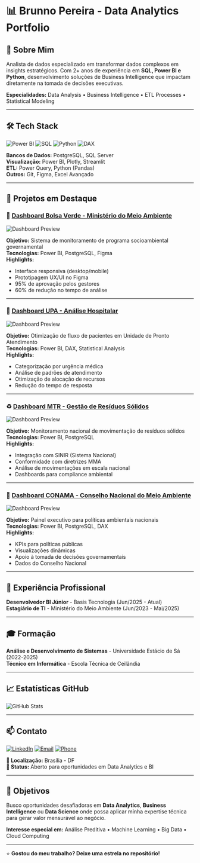 # 📊 Brunno Pereira - Data Analytics Portfolio

## 👋 Sobre Mim

Analista de dados especializado em transformar dados complexos em insights estratégicos. Com 2+ anos de experiência em **SQL, Power BI e Python**, desenvolvimento soluções de Business Intelligence que impactam diretamente na tomada de decisões executivas.

**Especialidades:** Data Analysis • Business Intelligence • ETL Processes • Statistical Modeling

---

## 🛠️ Tech Stack

![Power BI](https://img.shields.io/badge/Power_BI-F2C811?style=flat&logo=powerbi&logoColor=black)
![SQL](https://img.shields.io/badge/SQL-4479A1?style=flat&logo=postgresql&logoColor=white)
![Python](https://img.shields.io/badge/Python-3776AB?style=flat&logo=python&logoColor=white)
![DAX](https://img.shields.io/badge/DAX-F2C811?style=flat&logo=powerbi&logoColor=black)

**Bancos de Dados:** PostgreSQL, SQL Server  
**Visualização:** Power BI, Plotly, Streamlit  
**ETL:** Power Query, Python (Pandas)  
**Outros:** Git, Figma, Excel Avançado

---

## 🚀 Projetos em Destaque

### 🌱 [Dashboard Bolsa Verde - Ministério do Meio Ambiente](https://app.powerbi.com/view?r=eyJrIjoiNzlmNDU1NjUtZDVhYy00MmVjLThhZjEtZTkzYzI3OTU3N2Q5IiwidCI6IjM5NTdhMzY3LTZkMzgtNGMxZi1hNGJhLTMzZThmM2M1NTBlNyJ9)

![Dashboard Preview](https://via.placeholder.com/600x300/2E8B57/FFFFFF?text=Dashboard+Bolsa+Verde)

**Objetivo:** Sistema de monitoramento de programa socioambiental governamental  
**Tecnologias:** Power BI, PostgreSQL, Figma  
**Highlights:**
- Interface responsiva (desktop/mobile)
- Prototipagem UX/UI no Figma
- 95% de aprovação pelos gestores
- 60% de redução no tempo de análise

---

### 🏥 [Dashboard UPA - Análise Hospitalar](https://app.powerbi.com/view?r=eyJrIjoiZjliZmJmZjAtYWUxOC00N2QyLTk0YmYtOTM3MDExMmVkYTk4IiwidCI6IjM5NTdhMzY3LTZkMzgtNGMxZi1hNGJhLTMzZThmM2M1NTBlNyJ9)

![Dashboard Preview](https://via.placeholder.com/600x300/DC143C/FFFFFF?text=Dashboard+UPA)

**Objetivo:** Otimização de fluxo de pacientes em Unidade de Pronto Atendimento  
**Tecnologias:** Power BI, DAX, Statistical Analysis  
**Highlights:**
- Categorização por urgência médica
- Análise de padrões de atendimento
- Otimização de alocação de recursos
- Redução do tempo de resposta

---

### ♻️ [Dashboard MTR - Gestão de Resíduos Sólidos](https://app.powerbi.com/view?r=eyJrIjoiYWJmNzQxZmItNjVkYy00ZmUwLWJlOTEtMjYyZTY1ZmNmYTk1IiwidCI6IjM5NTdhMzY3LTZkMzgtNGMxZi1hNGJhLTMzZThmM2M1NTBlNyJ9)

![Dashboard Preview](https://via.placeholder.com/600x300/228B22/FFFFFF?text=Dashboard+MTR)

**Objetivo:** Monitoramento nacional de movimentação de resíduos sólidos  
**Tecnologias:** Power BI, PostgreSQL  
**Highlights:**
- Integração com SINIR (Sistema Nacional)
- Conformidade com diretrizes MMA
- Análise de movimentações em escala nacional
- Dashboards para compliance ambiental

---

### 🌿 [Dashboard CONAMA - Conselho Nacional do Meio Ambiente](https://app.powerbi.com/view?r=eyJrIjoiZjg3MjU5MmMtMzQ4Ny00ZmRkLWE2M2QtNDU3MTMyOWVjZTZmIiwidCI6IjM5NTdhMzY3LTZkMzgtNGMxZi1hNGJhLTMzZThmM2M1NTBlNyJ9)

![Dashboard Preview](https://via.placeholder.com/600x300/4169E1/FFFFFF?text=Dashboard+CONAMA)

**Objetivo:** Painel executivo para políticas ambientais nacionais  
**Tecnologias:** Power BI, PostgreSQL, DAX  
**Highlights:**
- KPIs para políticas públicas
- Visualizações dinâmicas
- Apoio à tomada de decisões governamentais
- Dados do Conselho Nacional

---

## 💼 Experiência Profissional

**Desenvolvedor BI Júnior** - Basis Tecnologia (Jun/2025 - Atual)  
**Estagiário de TI** - Ministério do Meio Ambiente (Jun/2023 - Mai/2025)

---

## 🎓 Formação

**Análise e Desenvolvimento de Sistemas** - Universidade Estácio de Sá (2022-2025)  
**Técnico em Informática** - Escola Técnica de Ceilândia

---

## 📈 Estatísticas GitHub

![GitHub Stats](https://github-readme-stats.vercel.app/api?username=seuusername&show_icons=true&theme=radical)

---

## 📫 Contato

[![LinkedIn](https://img.shields.io/badge/LinkedIn-0077B5?style=flat&logo=linkedin&logoColor=white)](www.linkedin.com/in/brunno-pereira-22a3771bb)
[![Email](https://img.shields.io/badge/Email-D14836?style=flat&logo=gmail&logoColor=white)](mailto:brunnop407@gmail.com)
[![Phone](https://img.shields.io/badge/Phone-25D366?style=flat&logo=whatsapp&logoColor=white)](tel:+5561996798513)

**📍 Localização:** Brasília - DF  
**💼 Status:** Aberto para oportunidades em Data Analytics e BI

---

## 🎯 Objetivos

Busco oportunidades desafiadoras em **Data Analytics**, **Business Intelligence** ou **Data Science** onde possa aplicar minha expertise técnica para gerar valor mensurável ao negócio.

**Interesse especial em:** Análise Preditiva • Machine Learning • Big Data • Cloud Computing

---

⭐ **Gostou do meu trabalho? Deixe uma estrela no repositório!**
